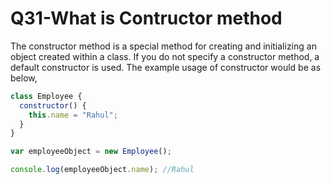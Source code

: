 # Q31-What is Contructor method

The constructor method is a special method for creating and initializing an object created within a class. If you do not specify a constructor method, a default constructor is used. The example usage of constructor would be as below,

```javascript
class Employee {
  constructor() {
    this.name = "Rahul";
  }
}

var employeeObject = new Employee();

console.log(employeeObject.name); //Rahul
```
